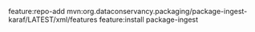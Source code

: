 feature:repo-add mvn:org.dataconservancy.packaging/package-ingest-karaf/LATEST/xml/features
feature:install package-ingest